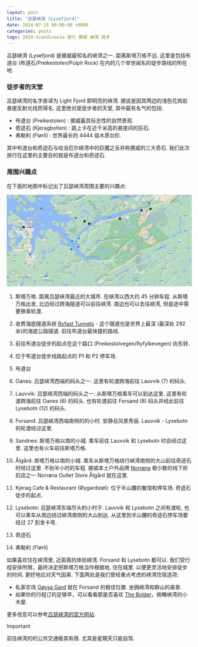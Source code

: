 ```yaml
---
layout: post
title: "吕瑟峡湾 (Lysefjord)"
date: 2024-07-15 00:00:00 +0800
categories: posts
tags: 2024-Scandinavia 旅行 挪威 峡湾 徒步
---
```


吕瑟峡湾 (Lysefjord) 是挪威最知名的峡湾之一. 距离斯塔万格不远. 这里是包括布道台 (布道石/Preikestolen/Pulpit Rock) 在内的几个举世闻名的徒步路线的所在地. 

### 徒步者的天堂

吕瑟峡湾的名字直译为 Light Fjord 即明亮的峡湾. 据说是因其两边的浅色花岗岩悬崖反射光线而得名. 这里绝对是徒步者的天堂, 其中最有名气的包括: 

* 布道台 (Preikestolen) : 挪威最具标志性的自然景观. 
* 奇迹石 (Kjeragbolten) : 跳上卡在近千米高的悬崖间的巨石.
* 弗勒利 (Flørli) : 世界最长的 4444 级木质台阶. 

其中布道台和奇迹石与哈当厄尔峡湾中的巨魔之舌并称挪威的三大奇石. 我们此次旅行在这里的主要目的就是布道台和奇迹石.

### 周围兴趣点

在下面的地图中标记出了吕瑟峡湾周围主要的兴趣点:

![Lysefjord](/assets/images/2024/scandinavia/lysefjord/map-stavanger-lysefjord.png)

1. 斯塔万格. 距离吕瑟峡湾最近的大城市. 在峡湾以西大约 45 分钟车程. 从斯塔万格出发, 北边经过跨海隧道可以前往峡湾. 南边也可以去往峡湾, 但是途中需要换乘轮渡.

2. 收费海底隧道系统 [Ryfast Tunnels](https://ferde.no/en/toll-stations-and-prices/ryfast) - 这个隧道也是世界上最深 (最深处 292 米)的海底公路隧道. 前往布道台最快捷的路线.

3. 前往布道台徒步的起点在这个路口 (Preikestolvegen/Ryfylkevegen) 向东转.

4. 位于布道台徒步线路起点的 P1 和 P2 停车场.

5. 布道台

6. Oanes: 吕瑟峡湾西端的码头之一. 这里有轮渡跨海前往 Lauvvik (7) 的码头.

7. Lauvvik: 吕瑟峡湾西端的码头之一. 从斯塔万格乘车可以到达这里. 这里有轮渡跨海前往 Oanes (6) 的码头. 也有轮渡前往 Forsand (8) 码头并经此前往 Lysebotn (12) 的码头. 

8. Forsand: 吕瑟峡湾西端南侧的的小村. 安静且风景秀丽. Lauvvik - Lysebotn 的轮渡经过这里.

9. Sandnes: 斯塔万格以南的小城. 乘车前往 Lauvvik 和 Lysebotn 时会经过这里. 这里也有火车前往斯塔万格.

10. Ålgård: 斯塔万格以南的小城. 乘车从斯塔万格绕行峡湾南侧的大山前往奇迹石时经过这里. 不到半小时的车程. 挪威本土户外品牌 [Norrøna](https://www.norrona.com/) 极少数的线下折扣店之一 Norrøna Outlet Store Ålgård 就在这里.


11. Kjerag Cafe & Restaurant (Øygardstøl): 位于半山腰的餐馆和停车场. 奇迹石徒步的起点.

12. Lysebotn: 吕瑟峡湾东端尽头的小村子. Lauvvik 和 Lysebotn 之间有渡轮, 也可以乘车从南边绕过峡湾南侧的大山到达. 从这里到半山腰的奇迹石停车场要经过  27 到发卡弯.

13. 奇迹石

14. 弗勒利 (Flørli)

如果喜欢住在峡湾里, 近距离的体验峡湾. Forsand 和 Lysebotn 都可以. 我们受行程安排所限，最终决定把斯塔万格当作根据地, 住在城里. 以便更灵活地安排徒步的时间. 更好地应对天气因素. 下面两处是我们曾经重点考虑的峡湾住宿选项: 

* 私家农场 [Gøysa Gard](https://lysefjorden.com/goysa-gard/) 就在 Forsand 的极佳位置. 坐拥峡湾和群山的美景. 
* 如果你的行程订的足够早，可以看看那是否喜欢 [The Bolder](https://www.thebolder.no/)，俯瞰峡湾的小木屋. 

更多信息可以参考[吕瑟峡湾的官方网站](https://lysefjorden365.com/). 

> [!IMPORTANT]
> 前往峡湾的的公共交通极其有限. 尤其是星期天只能自驾. 



